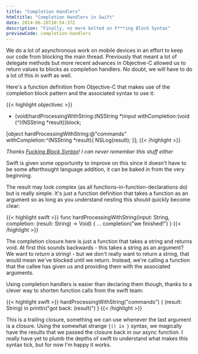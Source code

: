 ```yaml
---
title: "Completion Handlers"
htmltitle: "Completion Handlers in Swift"
date: 2014-06-26T10:54:37Z
description: "Finally, no more bolted on F***ing Block Syntax"
previewCode: completion-handlers
---
```


We do a lot of asynchronous work on mobile devices in an effort to keep our code from blocking the main thread. Previously that meant a lot of delegate methods but more recent advances in Objective-C allowed us to return values to blocks as completion handlers. No doubt, we will have to do a lot of this in swift as well.

Here's a function definition from Objective-C that makes use of the completion block pattern and the associated syntax to use it:

{{< highlight objectivec >}}
- (void)hardProcessingWithString:(NSString *)input withCompletion:(void (^)(NSString *result))block;

[object hardProcessingWithString:@"commands" withCompletion:^(NSString *result){
	NSLog(result);
}];
{{< /highlight >}}

*Thanks [Fucking Block Syntax](http://fuckingblocksyntax.com)! I can never remember this stuff either*

Swift is given some opportunity to improve on this since it doesn't have to be some afterthought language addition, it can be baked in from the very beginning.

The result may look complex (as all functions-in-function-declarations do) but is really simple. It's just a function definition that takes a function as an argument so as long as you understand nesting this should quickly become clear:

{{< highlight swift >}}
func hardProcessingWithString(input: String, completion: (result: String) -> Void) {
	...
	completion("we finished!")
}
{{< /highlight >}}

The completion closure here is just a function that takes a string and returns  void. At first this sounds backwards - this takes a string as an argument? We want to *return* a string! - but we don't really want to return a string, that would mean we've blocked until we return. Instead, we're calling a function that the callee has given us and providing them with the associated arguments.

Using completion handlers is easier than declaring them though, thanks to a clever way to shorten function calls from the swift team:

{{< highlight swift >}}
hardProcessingWithString("commands") {
	(result: String) in
	println("got back: \(result)")
}
{{< /highlight >}}

This is a trailing closure, something we can use whenever the last argument is a closure. Using the somewhat strange `{() in }` syntax, we magically have the results that we passed the closure back in our async function. I really have yet to plumb the depths of swift to understand what makes this syntax tick, but for now I'm happy it works.
